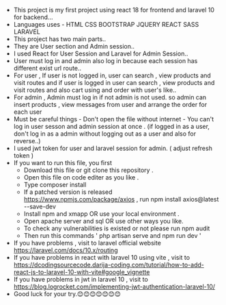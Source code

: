 - This project is my first project using react 18 for frontend and laravel 10 for backend...
- Languages uses
       - HTML CSS BOOTSTRAP JQUERY REACT SASS LARAVEL 
- This project has two main parts..
- They are User section and Admin session..
- I used React for User Session and Laravel for Admin Session..
- User must log in and admin also log in because each session has different exist url route..
- For user , If user is not logged in, user can search , view products and visit routes and if user is logged in user can search , view products and visit routes and also cart using and order with user's like..
- For admin , Admin must log in if not admin is not used. so admin can insert products , view messages from user and arrange the order for each user
- Must be careful things
       - Don't open the file without internet
       - You can't log in user sesson and admin session at once . (if logged in as a user, don't log in as a admin without logging out as a user and also for reverse..)
- I used jwt token for user and laravel session for admin. ( adjust refresh token )
- If you want to run this file,  you first
     - Download this file or git clone this repository .
     - Open this file on code editer as you like .
     - Type composer install
     - If a patched version is released https://www.npmjs.com/package/axios ,
           run npm install axios@latest --save-dev
     - Install npm and xmapp OR use your local environment .
     - Open apache server and sql  OR use other ways you like.
     - To check any vulnerabilities is existed or not please run npm audit
     - Then run this commands   ' php artisan serve and  npm run dev '
- If you have problems , visit to laravel official website https://laravel.com/docs/10.x/routing
- If you have  problems in react with laravel 10 using vite , visit to https://dcodingsourcecode.darija-coding.com/tutorial/how-to-add-react-js-to-laravel-10-with-vite#google_vignette
-  If you have  problems in jwt in laravel 10 , visit to https://blog.logrocket.com/implementing-jwt-authentication-laravel-10/
- Good luck for your try.😊😊😊😊😊😊😊

